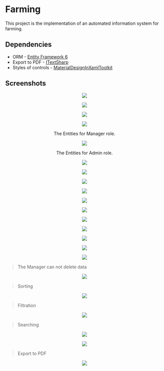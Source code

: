 # Farming

This project is the implementation of an automated information system for farming.

## Dependencies

* ORM - [Entity Framework 6](https://github.com/aspnet/EntityFramework6)
* Export to PDF - [ITextSharp](https://github.com/itext/itextsharp)
* Styles of controls - [MaterialDesignInXamlToolkit](https://github.com/ButchersBoy/MaterialDesignInXamlToolkit)

## Screenshots

<p align="center">
  <img src="https://lh3.googleusercontent.com/I3OJqdkw-Ic8E8QFCuAd3qjzB-Dr11MBPmI36k_S958-raG_A1e-Geg409lA51g-n66Ixyj1aqgXmJvucOx8=w1600-h794">
</p>

<p align="center">
  <img src="https://lh4.googleusercontent.com/r8EM8uBsoSghuKgHHKdN2EUpw1fizPLEuvII8DE7AwMLyxF40d8qzaO4Vh8vsQIujmXYhXKkoHJAHIIUqP6y=w1600-h755">
</p>

<p align="center">
  <img src="https://lh3.googleusercontent.com/7bRlaKphjWHFg0RL4htXtS6TLD6lci_zGzZlDw180Y6cEebxbzjwH_BZ9s-PwcUKIXnJxNVQsUmKeijfcjTs=w1199-h794">
</p>

<p align="center">
  <img src="https://lh3.googleusercontent.com/k-w1lAAoM8iCrDZogrb9FSebH6HnxizRmEZNLd6TJYoUUtGCt1utlIR13kKrw78Dr_bTSk9a5Zmj8dEfjWhO=w1199-h794">
</p>

<p align="center">
  The Entities for Manager role.
</p>

<p align="center">
  <img src="https://lh5.googleusercontent.com/BEdg4nFJLnGpEoLPEM-b86xlQ4eWFFcFM7XmoHfe2_zzwzak_FkzdttLFu8gfppPatqUCgq_hSQneIS3XqOK=w1199-h794-rw">
</p>

<p align="center">
  The Entities for Admin role.
</p>

<p align="center">
  <img src="https://lh5.googleusercontent.com/n79-KUGQEhwIpJB1ABYjX6JYF7tRR8uBPyXvE5fR6S-ElxqmOZA9k8N2XXfMOJ-xFCA9SiudoTEe4wFmJx9I=w1199-h794-rw">
</p>

<p align="center">
  <img src="https://lh4.googleusercontent.com/N0CaKukYPjjpSeYpFwvi24cKf2d5WTRa4K1AWoscnFvImLQIcBURsfcVKchXmMwFnhirisOqx8PNweCuLNGJ=w1199-h794">
</p>

<p align="center">
  <img src="https://lh3.googleusercontent.com/BeGhUy4t0m_0OD25FjbK_c-FuToP0VohU1SsQJDkaHUwpkEx55ODtUn5zzBmX8BkLF_VAIPNQ2JpI9bllFjnMLWdGk6dm54rdOWl-PPAAWbAVRN4_PeSXxOB1ESVmAH9ptwrgP5I5N2qabnFsMGa47Ll1z7-JxFf-vtnmzxSq5AWbeMdR54_c-OPDb0t8nVjkqUsMSgDJN8YGQKgCxDp2ZaOf-MQQKsj_l8eE6HHp3IS1V-JvhgikAUc2_tAt-TW2xg5kKe1Eisl1hKnBbfxiAkzqCnsyr_13bNremGllGAp9LvePHt6gCs7Csg04LWu2leEruEmX-2P3Ds4I_XKXRwqushd8S4Cm3e50CcgfD9wQNvtb4AmpawaHovBtYinw9QtUYzg6oEkF7D2n97Js8S5KXn9cw5OR1zjkfD_03eUIU-CEJ3i5iTck_04aUHCOZdtEonNu9elGYy9T7TafbV-gCKhdX8B1lrO6QKtT-2VX9GZThNUHtyCmoOtEU1jlK15RY1lP5-DABx-o2oEV-z64lIViYHO4lI0bDOUBqVe8oby-5b_MGZJMDmoBBNH=w1600-h794">
</p>

<p align="center">
  <img src="https://lh3.googleusercontent.com/bM2WKNCkDL20HOC8TpV2rwV0fQFMcGXHWweQdJwcTbtRCOQmKf5YFBArW1f-xmWvFf57tEyWe5LKNniHYfAt=w1199-h794">
</p>

<p align="center">
  <img src="https://lh6.googleusercontent.com/Hjedgo8S0pFf3v_CEfBrX7J1D-z4UaxI1VNEHahGwYJtLHEM6rOZ7rmuywWg82wXZmAY99sdbB563_k_2kd7=w1199-h794">
</p>

<p align="center">
  <img src="https://lh4.googleusercontent.com/gcZHiPqTJZtHcNpz33wEYEY9POOeUwx2ZYGbSI51W4K7YnuEVXrHi9n_vuDxIW8LXz2cY75UFQYky8BQpOzl=w1600-h794">
</p>

<p align="center">
  <img src="https://lh3.googleusercontent.com/CyjgX7R0nYVf1haDa8-aRiX44T_13i2T28kh_tbOYIqWJnoWPD4qQng8yMKNtPAcFNRLlXsL3Xj1ToR_WwKi=w1199-h794">
</p>

<p align="center">
  <img src="https://lh4.googleusercontent.com/3YoB-ltH7zSwHah65PKLBVgmLjIKUrFs35ZKx1rav-P7JkoEXKF-FsAfIPXDysLTk_CXpM_OjW3VEYayMFx_=w1600-h794">
</p>

<p align="center">
  <img src="https://lh3.googleusercontent.com/sRe9YQYi1BHqFHe2I3q1IBsLFAcZTwIjzyLbaeuzl6ODPvj2-O_nALnWmmUIEudcanzLXeN3uQfl5wpSfkzU=w1199-h794-rw">
</p>

<p align="center">
  <img src="https://lh6.googleusercontent.com/4Oe-LpKplsRw5RRpbymK56OwagQKhXb5I_xVoHEw9-n9YCQX5Of0NtMuaUAzuOSOgJbTsVv5N2OU1Yz4XMAW=w1199-h794-rw">
</p>

<p align="center">
  <img src="https://lh3.googleusercontent.com/mVEMIHTyDkRge__BaLAtUuy29aX43aqZWXnrfRb-OUF-EueDEoltojyZl9wUBhTPm8x5txO9heqnBPDoTsum=w1199-h794-rw">
</p>

> The Manager can not delete data

<p align="center">
  <img src="https://lh6.googleusercontent.com/NMZ_WIRjN1K7pob0t9duG4psHyhPNL2D4Kp2We_ioiFKqGNGOcBf7e52JacRlZ8tlj60RGYZ47XebBDPcL6h=w1199-h794-rw">
</p>

> Sorting

<p align="center">
  <img src="https://lh6.googleusercontent.com/OepJH9VEXt_bYvIfAi99ZHfiLTLJOZWtYLLA2XjZpFpYQ0gzJ-Y5LYpYjzGxoV6U72BD9wxVf7CkzRrYI0LQ=w1199-h794">
</p>

> Filtration

<p align="center">
  <img src="https://lh3.googleusercontent.com/5E93yyeZglJ0qewT0eQZ82fYQUnwMlthIyZCg8QeZeSacByXrajlyNXNYpKtAJuHDCEXwVWoqus0UP_cUTLye0cqsWJxiyqeGh0FLdlGK75iSKULlIkCAM4RV9RnuQYNQ8XXHFyhIMeKpIqt5pBvN_g4OkEfYrdsEBmRtRCZDpP1-r4ufOp4RTIZwdCIX92WSJF6zw9YCuETDP5l0evdJ1TlOWdej3c6m9usuRfB7IU1chSxG4VQbtPn8yWt4nJebldSuQnTtGGAoroa0hYCRuqPxDh56y6hHZT2ocNyEwFTKhTmLOAz0XmbsLeJlVpUwT8zUwzV2HKyiJ6yl_gmCctnscvNDxx5ISaDzRcmGEZmB-Fih0_ZOx42ljId9bKeEMkDC6nQ9xx2Mog7UJD6Ftr6mcCquD0ASTdq6FUSNkEdzgnaKyfR7_iF1JDGffCUCkWmuWrYPesIObhPxZNvBvdF02LSfKxW2LZ4WD4CuNV0uHEbaf9CRDbcqNk1g5Npk_cQLiOsZew61uwjI_y6gfoPuWUC1ctuWjQMqvsLTZx55rITaJFAnVlrsLhhoOZI=w1600-h794">
</p>

> Searching

<p align="center">
  <img src="https://lh3.googleusercontent.com/46GXo6w1SrG-2cXJsaaats6iKo10cBA7-G_8GvYJgWOd52XcYxXvWlvmE5Ftcfhov2uYP-GQXNbEqxokIRNz=w1199-h794">
</p>

<p align="center">
  <img src="https://lh4.googleusercontent.com/vAIV5WcFg_1TyGaBlePNly7A7EW4_EDC6M3q4jv6HQNgX0i_PDhYHYLTY3x8cNv10WTXgJJcQuxlGIeW--tH=w1199-h794">
</p>

> Export to PDF

<p align="center">
  <img src="https://lh4.googleusercontent.com/3oZFdZX5D6k2veds6J-QX6nuTl9V3rC4v58gAZjtwHUg2vaP58OmKR4520wKuioF8hg6dnbqanwIqhEFUy90=w1199-h794-rw">
</p>
